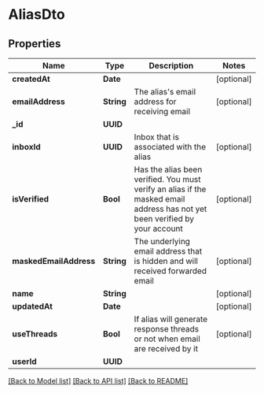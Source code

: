 # AliasDto

## Properties
Name | Type | Description | Notes
------------ | ------------- | ------------- | -------------
**createdAt** | **Date** |  | [optional] 
**emailAddress** | **String** | The alias&#39;s email address for receiving email | [optional] 
**_id** | **UUID** |  | 
**inboxId** | **UUID** | Inbox that is associated with the alias | [optional] 
**isVerified** | **Bool** | Has the alias been verified. You must verify an alias if the masked email address has not yet been verified by your account | [optional] 
**maskedEmailAddress** | **String** | The underlying email address that is hidden and will received forwarded email | [optional] 
**name** | **String** |  | [optional] 
**updatedAt** | **Date** |  | [optional] 
**useThreads** | **Bool** | If alias will generate response threads or not when email are received by it | [optional] 
**userId** | **UUID** |  | 

[[Back to Model list]](../README#documentation-for-models) [[Back to API list]](../README#documentation-for-api-endpoints) [[Back to README]](../README)


